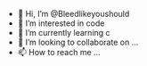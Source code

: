 - 👋 Hi, I’m @Bleedlikeyoushould
- 👀 I’m interested in code
- 🌱 I’m currently learning c
- 💞️ I’m looking to collaborate on ...
- 📫 How to reach me ...

<!---
Bleedlikeyoushould/Bleedlikeyoushould is a ✨ special ✨ repository because its `README.md` (this file) appears on your GitHub profile.
You can click the Preview link to take a look at your changes.
--->
